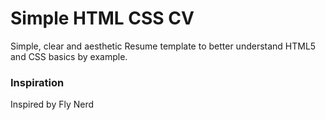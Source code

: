 # Simple HTML CSS CV

Simple, clear and aesthetic Resume template to better understand HTML5 and CSS basics by example.

### Inspiration

Inspired by Fly Nerd

